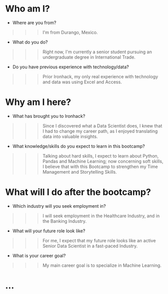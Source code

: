 # Who am I?

* Where are you from?

>>> I'm from Durango, Mexico.

* What do you do?

>>> Right now, I'm currently a senior student pursuing an undergraduate degree in International Trade.

* Do you have previous experience with technology/data?

>>> Prior Ironhack, my only real experience with technology and data was using Excel and Access. 

# Why am I here?

* What has brought you to Ironhack?

>>> Since I discovered what a Data Scientist does, I knew that I had to change my career path, as I enjoyed translating data into valuable insights.

* What knowledge/skills do you expect to learn in this bootcamp?

>>> Talking about hard skills, I expect to learn about Python, Pandas and Machine Learning; now concerning soft skills, I believe that with this Bootcamp to strengthen my Time Management and Storytelling Skills. 

# What will I do after the bootcamp?

* Which industry will you seek employment in?

>>> I will seek employment in the Healthcare Industry, and in the Banking Industry.

* What will your future role look like?

>>> For me, I expect that my future role looks like an active Senior Data Scientist in a fast-paced Industry.

* What is your career goal? 

>>> My main career goal is to specialize in Machine Learning.

# ...


